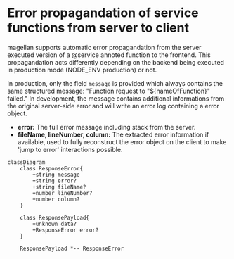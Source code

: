 # Error propagandation of service functions from server to client

magellan supports automatic error propagandation from the server executed version of a @service annoted function to the frontend.
This propagandation acts differently depending on the backend being executed in production mode (NODE_ENV production) or not.

In production, only the field `message` is provided which always contains the same structured message: "Function request to "${nameOfFunction}" failed."
In development, the message contains additional informations from the original server-side error and will write an error log containing a error object.

- **error:** The full error message including stack from the server.
- **fileName, lineNumber, column:** The extracted error information if available, used to fully reconstruct the error object on the client to make 'jump to error' interactions possible.




```mermaid
classDiagram
    class ResponseError{
        +string message
        +string error?
        +string fileName?
        +number lineNumber?
        +number column?
    }

    class ResponsePayload{
        +unknown data?
        +ResponseError error?
    }

    ResponsePayload *-- ResponseError
```
